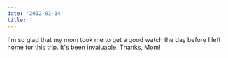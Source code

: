 ```yaml
---
date: '2012-01-14'
title: ''
---
```


I'm so glad that my mom took me to get a good watch the day before I left home for this trip. It's been invaluable. Thanks, Mom!
